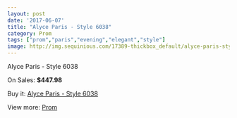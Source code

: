 ```yaml
---
layout: post
date: '2017-06-07'
title: "Alyce Paris - Style 6038"
category: Prom
tags: ["prom","paris","evening","elegant","style"]
image: http://img.sequinious.com/17389-thickbox_default/alyce-paris-style-6038.jpg
---
```

Alyce Paris - Style 6038

On Sales: **$447.98**
<a href="https://www.sequinious.com/prom/8205-alyce-paris-style-6038.html"><amp-img layout="responsive" width="600" height="600" src="//img.sequinious.com/17389-thickbox_default/alyce-paris-style-6038.jpg" alt="Alyce Paris - Style 6038 0" /></a>
<a href="https://www.sequinious.com/prom/8205-alyce-paris-style-6038.html"><amp-img layout="responsive" width="600" height="600" src="//img.sequinious.com/17391-thickbox_default/alyce-paris-style-6038.jpg" alt="Alyce Paris - Style 6038 1" /></a>
<a href="https://www.sequinious.com/prom/8205-alyce-paris-style-6038.html"><amp-img layout="responsive" width="600" height="600" src="//img.sequinious.com/17390-thickbox_default/alyce-paris-style-6038.jpg" alt="Alyce Paris - Style 6038 2" /></a>

Buy it: [Alyce Paris - Style 6038](https://www.sequinious.com/prom/8205-alyce-paris-style-6038.html "Alyce Paris - Style 6038")

View more: [Prom](https://www.sequinious.com/7-prom "Prom")